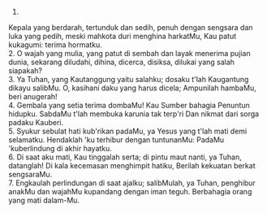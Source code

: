 1.
Kepala yang berdarah, tertunduk dan sedih,
penuh dengan sengsara dan luka yang pedih,
meski mahkota duri menghina harkatMu,
Kau patut kukagumi: terima hormatku.
<br>
2.
O wajah yang mulia, yang patut di sembah
dan layak menerima pujian dunia, sekarang diludahi,
dihina, dicerca, disiksa, dilukai yang salah siapakah?
<br>
3.
Ya Tuhan, yang Kautanggung yaitu salahku;
dosaku t'lah Kaugantung dikayu salibMu.
O, kasihani daku yang harus dicela;
Ampunilah hambaMu, beri anugerah!
<br>
4.
Gembala yang setia terima dombaMu!
Kau Sumber bahagia Penuntun hidupku.
SabdaMu t'lah membuka karunia tak terp'ri
Dan nikmat dari sorga padaku Kauberi.
<br>
5.
Syukur sebulat hati kub'rikan padaMu,
ya Yesus yang t'lah mati demi selamatku.
Hendaklah 'ku terhibur dengan tuntunanMu:
PadaMu 'kuberlindung di akhir hayatku.
<br>
6.
Di saat aku mati, Kau tinggalah serta;
di pintu maut nanti, ya Tuhan, datanglah!
Di kala kecemasan menghimpit hatiku,
Berilah kekuatan berkat sengsaraMu.
<br>
7.
Engkaulah perlindungan di saat ajalku;
salibMulah, ya Tuhan, penghibur anakMu
dan wajahMu kupandang dengan iman teguh.
Berbahagia orang yang mati dalam-Mu.